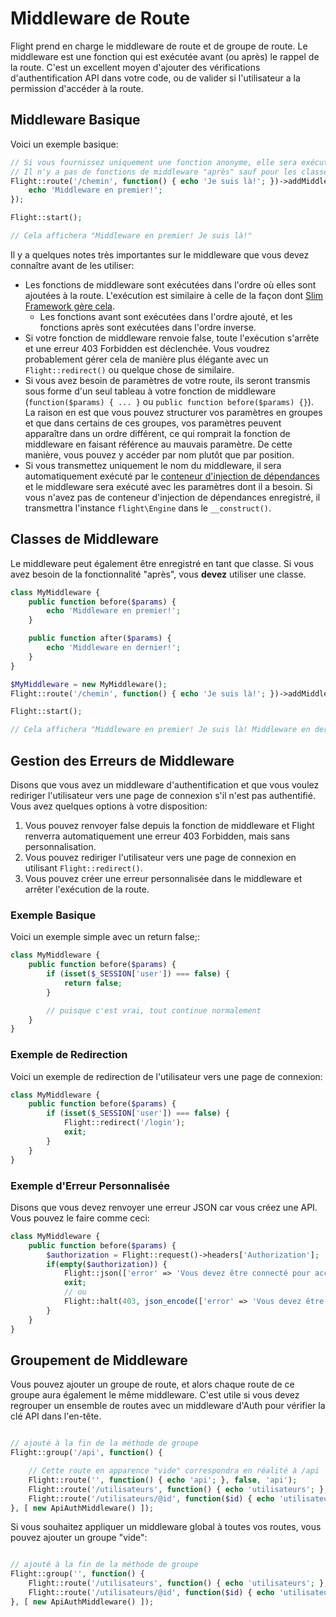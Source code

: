 # Middleware de Route

Flight prend en charge le middleware de route et de groupe de route. Le middleware est une fonction qui est exécutée avant (ou après) le rappel de la route. C'est un excellent moyen d'ajouter des vérifications d'authentification API dans votre code, ou de valider si l'utilisateur a la permission d'accéder à la route.

## Middleware Basique

Voici un exemple basique:

```php
// Si vous fournissez uniquement une fonction anonyme, elle sera exécutée avant le rappel de la route.
// Il n'y a pas de fonctions de middleware "après" sauf pour les classes (voir ci-dessous)
Flight::route('/chemin', function() { echo 'Je suis là!'; })->addMiddleware(function() {
	echo 'Middleware en premier!';
});

Flight::start();

// Cela affichera "Middleware en premier! Je suis là!"
```

Il y a quelques notes très importantes sur le middleware que vous devez connaître avant de les utiliser:
- Les fonctions de middleware sont exécutées dans l'ordre où elles sont ajoutées à la route. L'exécution est similaire à celle de la façon dont [Slim Framework gère cela](https://www.slimframework.com/docs/v4/concepts/middleware.html#how-does-middleware-work).
   - Les fonctions avant sont exécutées dans l'ordre ajouté, et les fonctions après sont exécutées dans l'ordre inverse.
- Si votre fonction de middleware renvoie false, toute l'exécution s'arrête et une erreur 403 Forbidden est déclenchée. Vous voudrez probablement gérer cela de manière plus élégante avec un `Flight::redirect()` ou quelque chose de similaire.
- Si vous avez besoin de paramètres de votre route, ils seront transmis sous forme d'un seul tableau à votre fonction de middleware (`function($params) { ... }` ou `public function before($params) {}`). La raison en est que vous pouvez structurer vos paramètres en groupes et que dans certains de ces groupes, vos paramètres peuvent apparaître dans un ordre différent, ce qui romprait la fonction de middleware en faisant référence au mauvais paramètre. De cette manière, vous pouvez y accéder par nom plutôt que par position.
- Si vous transmettez uniquement le nom du middleware, il sera automatiquement exécuté par le [conteneur d'injection de dépendances](dependency-injection-container) et le middleware sera exécuté avec les paramètres dont il a besoin. Si vous n'avez pas de conteneur d'injection de dépendances enregistré, il transmettra l'instance `flight\Engine` dans le `__construct()`.

## Classes de Middleware

Le middleware peut également être enregistré en tant que classe. Si vous avez besoin de la fonctionnalité "après", vous **devez** utiliser une classe.

```php
class MyMiddleware {
	public function before($params) {
		echo 'Middleware en premier!';
	}

	public function after($params) {
		echo 'Middleware en dernier!';
	}
}

$MyMiddleware = new MyMiddleware();
Flight::route('/chemin', function() { echo 'Je suis là!'; })->addMiddleware($MyMiddleware); // également ->addMiddleware([ $MyMiddleware, $MyMiddleware2 ]);

Flight::start();

// Cela affichera "Middleware en premier! Je suis là! Middleware en dernier!"
```

## Gestion des Erreurs de Middleware

Disons que vous avez un middleware d'authentification et que vous voulez rediriger l'utilisateur vers une page de connexion s'il n'est pas authentifié. Vous avez quelques options à votre disposition:

1. Vous pouvez renvoyer false depuis la fonction de middleware et Flight renverra automatiquement une erreur 403 Forbidden, mais sans personnalisation.
1. Vous pouvez rediriger l'utilisateur vers une page de connexion en utilisant `Flight::redirect()`.
1. Vous pouvez créer une erreur personnalisée dans le middleware et arrêter l'exécution de la route.

### Exemple Basique

Voici un exemple simple avec un return false;:
```php
class MyMiddleware {
	public function before($params) {
		if (isset($_SESSION['user']) === false) {
			return false;
		}

		// puisque c'est vrai, tout continue normalement
	}
}
```

### Exemple de Redirection

Voici un exemple de redirection de l'utilisateur vers une page de connexion:
```php
class MyMiddleware {
	public function before($params) {
		if (isset($_SESSION['user']) === false) {
			Flight::redirect('/login');
			exit;
		}
	}
}
```

### Exemple d'Erreur Personnalisée

Disons que vous devez renvoyer une erreur JSON car vous créez une API. Vous pouvez le faire comme ceci:
```php
class MyMiddleware {
	public function before($params) {
		$authorization = Flight::request()->headers['Authorization'];
		if(empty($authorization)) {
			Flight::json(['error' => 'Vous devez être connecté pour accéder à cette page.'], 403);
			exit;
			// ou
			Flight::halt(403, json_encode(['error' => 'Vous devez être connecté pour accéder à cette page.']);
		}
	}
}
```

## Groupement de Middleware

Vous pouvez ajouter un groupe de route, et alors chaque route de ce groupe aura également le même middleware. C'est utile si vous devez regrouper un ensemble de routes avec un middleware d'Auth pour vérifier la clé API dans l'en-tête.

```php

// ajouté à la fin de la méthode de groupe
Flight::group('/api', function() {

	// Cette route en apparence "vide" correspondra en réalité à /api
	Flight::route('', function() { echo 'api'; }, false, 'api');
    Flight::route('/utilisateurs', function() { echo 'utilisateurs'; }, false, 'utilisateurs');
	Flight::route('/utilisateurs/@id', function($id) { echo 'utilisateur:'.$id; }, false, 'vue_utilisateur');
}, [ new ApiAuthMiddleware() ]);
```

Si vous souhaitez appliquer un middleware global à toutes vos routes, vous pouvez ajouter un groupe "vide":

```php

// ajouté à la fin de la méthode de groupe
Flight::group('', function() {
	Flight::route('/utilisateurs', function() { echo 'utilisateurs'; }, false, 'utilisateurs');
	Flight::route('/utilisateurs/@id', function($id) { echo 'utilisateur:'.$id; }, false, 'vue_utilisateur');
}, [ new ApiAuthMiddleware() ]);
```